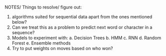 NOTES/ Things to resolve/ figure out:
 1. algorithms suited for sequential data apart from the ones mentioned below?
 2. Can we treat this as a problem to predict next word or character in a sequence?
 3. Models to experiment with:
    a. Decision Trees
    b. HMM
    c. RNN
    d. Random Forest
    e. Ensemble methods
 4. Try to put weights on moves based on who won?